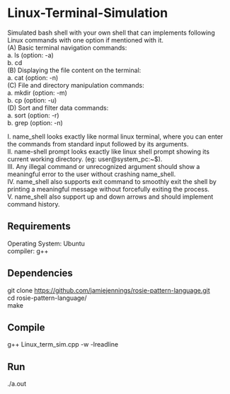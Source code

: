 # Linux-Terminal-Simulation

Simulated bash shell with your own shell that can implements following Linux commands with one option if mentioned with it.<br/>
(A) Basic terminal navigation commands:<br/>
    a. ls (option: -a)<br/>
    b. cd<br/>
(B) Displaying the file content on the terminal:<br/>
    a. cat (option: -n)<br/>
(C) File and directory manipulation commands:<br/>
    a. mkdir (option: -m)<br/>
    b. cp (option: -u)<br/>
(D) Sort and filter data commands:<br/>
    a. sort (option: -r)<br/>
    b. grep (option: -n)<br/>


I. name_shell looks exactly like normal linux terminal, where you can enter the
commands from standard input followed by its arguments.<br/>
II. name-shell prompt looks exactly like linux shell prompt showing its current working
directory. (eg: user@system_pc:~$).<br/>
III. Any illegal command or unrecognized argument should show a meaningful error to the user
without crashing name_shell.<br/>
IV. name_shell also supports exit command to smoothly exit the shell by printing a
meaningful message without forcefully exiting the process.<br/>
V. name_shell also support up and down arrows and should implement command
history.<br/>

## Requirements

Operating System: Ubuntu<br/>
compiler: g++<br/>

## Dependencies

git clone https://github.com/jamiejennings/rosie-pattern-language.git<br/>
cd rosie-pattern-language/<br/>
make<br/>

## Compile

g++ Linux_term_sim.cpp -w -lreadline <br/>

## Run

./a.out<br/>

